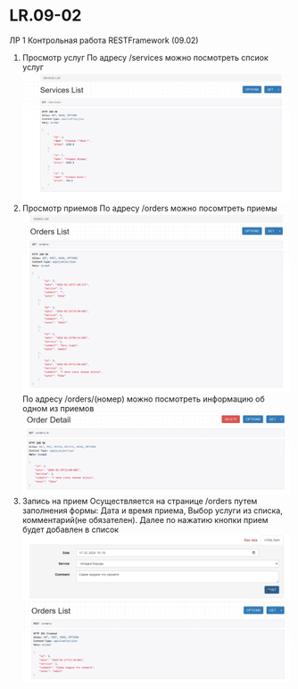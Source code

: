 # LR.09-02
ЛР 1 Контрольная работа RESTFramework (09.02)

1) Просмотр услуг
  По адресу /services можно посмотреть спсиок услуг
![просмотр списка услуг](https://github.com/ShipaShipovnik/LR_09-02/blob/main/img%20for%20readme/serviceslist.png)
3) Просмотр приемов
  По адресу /orders можно посомтреть приемы
![img for readme/orderlist.png](https://github.com/ShipaShipovnik/LR_09-02/blob/main/img%20for%20readme/orderlist.png)
  По адресу /orders/(номер) можно посмотреть информацию об одном из приемов
![](https://github.com/ShipaShipovnik/LR_09-02/blob/main/img%20for%20readme/orderdetail.png)
5) Запись на прием
  Осуществляется на странице /orders путем заполнения формы: Дата и время приема, Выбор услуги из списка, комментарий(не обязателен). Далее по нажатию кнопки прием будет добавлен в список
![](https://github.com/ShipaShipovnik/LR_09-02/blob/main/img%20for%20readme/orderform.png)
![](https://github.com/ShipaShipovnik/LR_09-02/blob/main/img%20for%20readme/orderdone.png)

